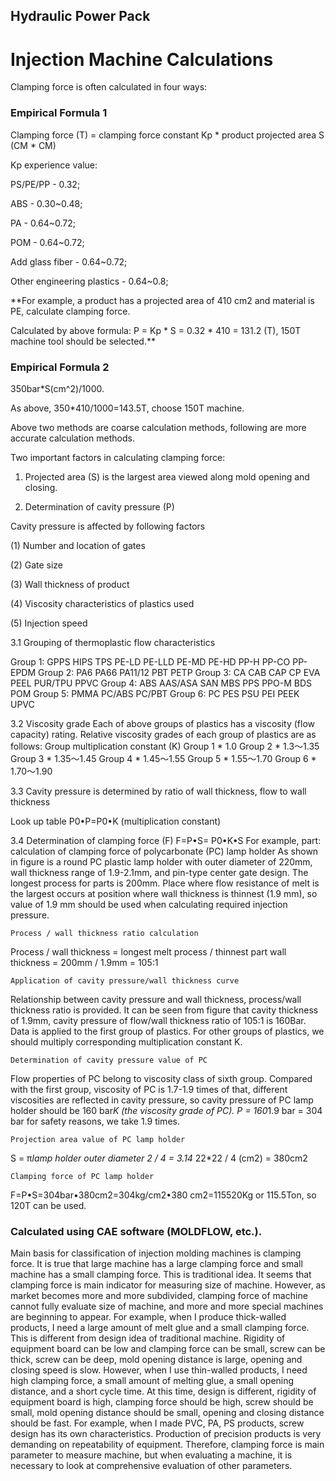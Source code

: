 ## Hydraulic Power Pack

# Injection Machine Calculations

Clamping force is often calculated in four ways:

### Empirical Formula 1

Clamping force (T) = clamping force constant Kp * product projected area S (CM * CM)

Kp experience value:

PS/PE/PP - 0.32;

ABS - 0.30~0.48;

PA - 0.64~0.72;

POM - 0.64~0.72;

Add glass fiber - 0.64~0.72;

Other engineering plastics - 0.64~0.8;


**For example, a product has a projected area of 410 cm2 and material is PE, calculate clamping force.

Calculated by above formula: P = Kp * S = 0.32 * 410 = 131.2 (T), 150T machine tool should be selected.**




### Empirical Formula 2

350bar*S(cm^2)/1000.

As above, 350*410/1000=143.5T, choose 150T machine.

Above two methods are coarse calculation methods, following are more accurate calculation methods.

Two important factors in calculating clamping force:

1. Projected area (S) is the largest area viewed along mold opening and closing.

2. Determination of cavity pressure (P)

Cavity pressure is affected by following factors

(1) Number and location of gates

(2) Gate size

(3) Wall thickness of product

(4) Viscosity characteristics of plastics used

(5) Injection speed


3.1 Grouping of thermoplastic flow characteristics

Group 1: GPPS HIPS TPS PE-LD PE-LLD PE-MD PE-HD PP-H PP-CO PP-EPDM
Group 2: PA6 PA66 PA11/12 PBT PETP
Group 3: CA CAB CAP CP EVA PEEL PUR/TPU PPVC
Group 4: ABS AAS/ASA SAN MBS PPS PPO-M BDS POM
Group 5: PMMA PC/ABS PC/PBT
Group 6: PC PES PSU PEI PEEK UPVC


3.2 Viscosity grade
Each of above groups of plastics has a viscosity (flow capacity) rating. Relative viscosity grades of each group of plastics are as follows:
Group multiplication constant (K)
Group 1 * 1.0
Group 2 * 1.3～1.35
Group 3 * 1.35～1.45
Group 4 * 1.45～1.55
Group 5 * 1.55～1.70
Group 6 * 1.70～1.90


3.3 Cavity pressure is determined by ratio of wall thickness, flow to wall thickness

Look up table P0•P=P0•K (multiplication constant)


3.4 Determination of clamping force (F)
F=P•S= P0•K•S
For example, part: calculation of clamping force of polycarbonate (PC) lamp holder
As shown in figure is a round PC plastic lamp holder with outer diameter of 220mm, wall thickness range of 1.9-2.1mm, and pin-type center gate design. The longest process for parts is 200mm.
Place where flow resistance of melt is the largest occurs at position where wall thickness is thinnest (1.9 mm), so value of 1.9 mm should be used when calculating required injection pressure.

    Process / wall thickness ratio calculation

Process / wall thickness = longest melt process / thinnest part wall thickness = 200mm / 1.9mm = 105:1

    Application of cavity pressure/wall thickness curve

Relationship between cavity pressure and wall thickness, process/wall thickness ratio is provided. It can be seen from figure that cavity thickness of 1.9mm, cavity pressure of flow/wall thickness ratio of 105:1 is 160Bar. Data is applied to the first group of plastics. For other groups of plastics, we should multiply corresponding multiplication constant K.

    Determination of cavity pressure value of PC

Flow properties of PC belong to viscosity class of sixth group. Compared with the first group, viscosity of PC is 1.7-1.9 times of that, different viscosities are reflected in cavity pressure, so cavity pressure of PC lamp holder should be 160 bar*K (the viscosity grade of PC). P = 160*1.9 bar = 304 bar for safety reasons, we take 1.9 times.

    Projection area value of PC lamp holder

S = π*lamp holder outer diameter 2 / 4 = 3.14* 22*22 / 4 (cm2) = 380cm2

    Clamping force of PC lamp holder

F=P•S=304bar•380cm2=304kg/cm2•380 cm2=115520Kg or 115.5Ton, so 120T can be used.


### Calculated using CAE software (MOLDFLOW, etc.).

Main basis for classification of injection molding machines is clamping force. It is true that large machine has a large clamping force and small machine has a small clamping force. This is traditional idea. It seems that clamping force is main indicator for measuring size of machine. However, as market becomes more and more subdivided, clamping force of machine cannot fully evaluate size of machine, and more and more special machines are beginning to appear.
For example, when I produce thick-walled products, I need a large amount of melt glue and a small clamping force. This is different from design idea of traditional machine. Rigidity of equipment board can be low and clamping force can be small, screw can be thick, screw can be deep, mold opening distance is large, opening and closing speed is slow.
However, when I use thin-walled products, I need high clamping force, a small amount of melting glue, a small opening distance, and a short cycle time. At this time, design is different, rigidity of equipment board is high, clamping force should be high, screw should be small, mold opening distance should be small, opening and closing distance should be fast.
For example, when I made PVC, PA, PS products, screw design has its own characteristics. Production of precision products is very demanding on repeatability of equipment.
Therefore, clamping force is main parameter to measure machine, but when evaluating a machine, it is necessary to look at comprehensive evaluation of other parameters.
